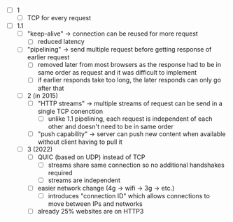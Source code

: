 - [ ] 1
    - [ ] TCP for every request
- [ ] 1.1
    - [ ] "keep-alive" -> connection can be reused for more request
        - [ ] reduced latency
    - [ ] "pipelining" -> send multiple request before getting response of earlier request
        - [ ] removed later from most browsers as the response had to be in same order as request and it was difficult to implement
        - [ ] if earlier responds take too long, the later responds can only go after that
    - [ ] 2 (in 2015)
        - [ ] "HTTP streams" -> multiple streams of request can be send in a single TCP conenction
            - [ ] unlike 1.1 pipelining, each request is independent of each other and doesn't need to be in same order
        - [ ] "push capability" -> server can push new content when available without client having to pull it
    - [ ] 3 (2022)
        - [ ] QUIC (based on UDP) instead of TCP
            - [ ] streams share same connection so no additional handshakes required
            - [ ] streams are independent
        - [ ] easier network change (4g -> wifi -> 3g -> etc.)
            - [ ] introduces "connection ID" which allows connections to move between IPs and networks
        - [ ] already 25% websites are on HTTP3